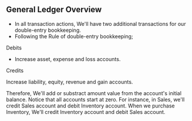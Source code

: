 ## General Ledger Overview

- In all transaction actions, We'll have two additional transactions for our double-entry bookkeeping.
- Following the Rule of double-entry bookkeeping;

Debits

- Increase asset, expense and loss accounts.

Credits

Increase liability, equity, revenue and gain accounts.

Therefore, We'll add or substract amount value from the account's initial balance. Notice that all accounts start at zero. For instance, in Sales, we'll credit Sales account and debit Inventory account. When we purchase Inventory, We'll credit Inventory account and debit Sales account.